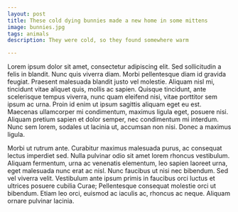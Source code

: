 ```yaml
---
layout: post
title: These cold dying bunnies made a new home in some mittens
image: bunnies.jpg
tags: animals
description: They were cold, so they found somewhere warm

---
```


Lorem ipsum dolor sit amet, consectetur adipiscing elit. Sed sollicitudin a felis in blandit. Nunc quis viverra diam. Morbi pellentesque diam id gravida feugiat. Praesent malesuada blandit justo vel molestie. Aliquam nisl mi, tincidunt vitae aliquet quis, mollis ac sapien. Quisque tincidunt, ante scelerisque tempus viverra, nunc quam eleifend nisi, vitae porttitor sem ipsum ac urna. Proin id enim ut ipsum sagittis aliquam eget eu est. Maecenas ullamcorper mi condimentum, maximus ligula eget, posuere nisi. Aliquam pretium sapien et dolor semper, nec condimentum mi interdum. Nunc sem lorem, sodales ut lacinia ut, accumsan non nisi. Donec a maximus ligula.

Morbi ut rutrum ante. Curabitur maximus malesuada purus, ac consequat lectus imperdiet sed. Nulla pulvinar odio sit amet lorem rhoncus vestibulum. Aliquam fermentum, urna ac venenatis elementum, leo sapien laoreet urna, eget malesuada nunc erat ac nisl. Nunc faucibus ut nisi nec bibendum. Sed vel viverra velit. Vestibulum ante ipsum primis in faucibus orci luctus et ultrices posuere cubilia Curae; Pellentesque consequat molestie orci ut bibendum. Etiam leo orci, euismod ac iaculis ac, rhoncus ac neque. Aliquam ornare pulvinar lacinia.
